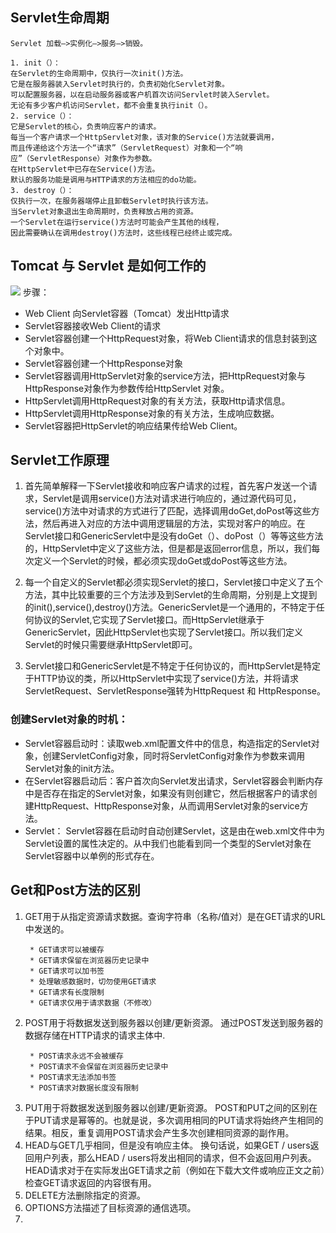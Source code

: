 ## Servlet生命周期
```
Servlet 加载—>实例化—>服务—>销毁。

1. init（）：
在Servlet的生命周期中，仅执行一次init()方法。
它是在服务器装入Servlet时执行的，负责初始化Servlet对象。
可以配置服务器，以在启动服务器或客户机首次访问Servlet时装入Servlet。
无论有多少客户机访问Servlet，都不会重复执行init（）。
2. service（）：
它是Servlet的核心，负责响应客户的请求。
每当一个客户请求一个HttpServlet对象，该对象的Service()方法就要调用，
而且传递给这个方法一个“请求”（ServletRequest）对象和一个“响应”（ServletResponse）对象作为参数。
在HttpServlet中已存在Service()方法。
默认的服务功能是调用与HTTP请求的方法相应的do功能。
3. destroy（）：
仅执行一次，在服务器端停止且卸载Servlet时执行该方法。
当Servlet对象退出生命周期时，负责释放占用的资源。
一个Servlet在运行service()方法时可能会产生其他的线程，
因此需要确认在调用destroy()方法时，这些线程已经终止或完成。
```
## Tomcat 与 Servlet 是如何工作的

![](24114945-4774512d1247438fa58c37399d3999ae.jpg)
步骤：

* Web Client 向Servlet容器（Tomcat）发出Http请求
* Servlet容器接收Web Client的请求
* Servlet容器创建一个HttpRequest对象，将Web Client请求的信息封装到这个对象中。
* Servlet容器创建一个HttpResponse对象
* Servlet容器调用HttpServlet对象的service方法，把HttpRequest对象与HttpResponse对象作为参数传给HttpServlet 对象。
* HttpServlet调用HttpRequest对象的有关方法，获取Http请求信息。
* HttpServlet调用HttpResponse对象的有关方法，生成响应数据。
* Servlet容器把HttpServlet的响应结果传给Web Client。
  
## Servlet工作原理

  1. 首先简单解释一下Servlet接收和响应客户请求的过程，首先客户发送一个请求，Servlet是调用service()方法对请求进行响应的，通过源代码可见，service()方法中对请求的方式进行了匹配，选择调用doGet,doPost等这些方法，然后再进入对应的方法中调用逻辑层的方法，实现对客户的响应。在Servlet接口和GenericServlet中是没有doGet（）、doPost（）等等这些方法的，HttpServlet中定义了这些方法，但是都是返回error信息，所以，我们每次定义一个Servlet的时候，都必须实现doGet或doPost等这些方法。

  2. 每一个自定义的Servlet都必须实现Servlet的接口，Servlet接口中定义了五个方法，其中比较重要的三个方法涉及到Servlet的生命周期，分别是上文提到的init(),service(),destroy()方法。GenericServlet是一个通用的，不特定于任何协议的Servlet,它实现了Servlet接口。而HttpServlet继承于GenericServlet，因此HttpServlet也实现了Servlet接口。所以我们定义Servlet的时候只需要继承HttpServlet即可。

  3. Servlet接口和GenericServlet是不特定于任何协议的，而HttpServlet是特定于HTTP协议的类，所以HttpServlet中实现了service()方法，并将请求ServletRequest、ServletResponse强转为HttpRequest 和 HttpResponse。

### 创建Servlet对象的时机：

* Servlet容器启动时：读取web.xml配置文件中的信息，构造指定的Servlet对象，创建ServletConfig对象，同时将ServletConfig对象作为参数来调用Servlet对象的init方法。
* 在Servlet容器启动后：客户首次向Servlet发出请求，Servlet容器会判断内存中是否存在指定的Servlet对象，如果没有则创建它，然后根据客户的请求创建HttpRequest、HttpResponse对象，从而调用Servlet对象的service方法。
* Servlet：
Servlet容器在启动时自动创建Servlet，这是由在web.xml文件中为Servlet设置的属性决定的。从中我们也能看到同一个类型的Servlet对象在Servlet容器中以单例的形式存在。

## Get和Post方法的区别
1. GET用于从指定资源请求数据。查询字符串（名称/值对）是在GET请求的URL中发送的。
   ```
    * GET请求可以被缓存
    * GET请求保留在浏览器历史记录中
    * GET请求可以加书签
    * 处理敏感数据时，切勿使用GET请求
    * GET请求有长度限制
    * GET请求仅用于请求数据（不修改）
   ```
2. POST用于将数据发送到服务器以创建/更新资源。
通过POST发送到服务器的数据存储在HTTP请求的请求主体中.
   ```
    * POST请求永远不会被缓存
    * POST请求不会保留在浏览器历史记录中
    * POST请求无法添加书签
    * POST请求对数据长度没有限制
   ```
3. PUT用于将数据发送到服务器以创建/更新资源。
   POST和PUT之间的区别在于PUT请求是幂等的。也就是说，多次调用相同的PUT请求将始终产生相同的结果。相反，重复调用POST请求会产生多次创建相同资源的副作用。
4. HEAD与GET几乎相同，但是没有响应主体。
换句话说，如果GET / users返回用户列表，那么HEAD / users将发出相同的请求，但不会返回用户列表。
HEAD请求对于在实际发出GET请求之前（例如在下载大文件或响应正文之前）检查GET请求返回的内容很有用。
5. DELETE方法删除指定的资源。
6. OPTIONS方法描述了目标资源的通信选项。
7. 